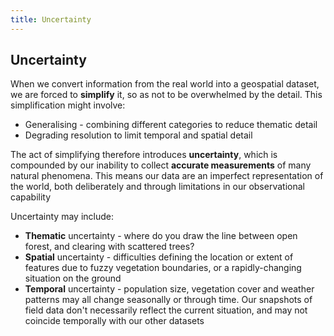 ```yaml
---
title: Uncertainty
---
```


## Uncertainty

When we convert information from the real world into a geospatial dataset, we are forced to **simplify** it, so as not to be overwhelmed by the detail.  This simplification might involve:
- Generalising - combining different categories to reduce thematic detail
- Degrading resolution to limit temporal and spatial detail

The act of simplifying therefore introduces **uncertainty**, which is compounded by our inability to collect **accurate measurements** of many natural phenomena.  This means our data are an imperfect representation of the world, both deliberately and through limitations in our observational capability

Uncertainty may include:
- **Thematic** uncertainty - where do you draw the line between open forest, and clearing with scattered trees?
- **Spatial** uncertainty - difficulties defining the location or extent of features due to fuzzy vegetation boundaries, or a rapidly-changing situation on the ground
- **Temporal** uncertainty - population size, vegetation cover and weather patterns may all change seasonally or through time.  Our snapshots of field data don't necessarily reflect the current situation, and may not coincide temporally with our other datasets 

<!-- ### Examples of uncertainty
- Add these in version 2, from community forum -->
